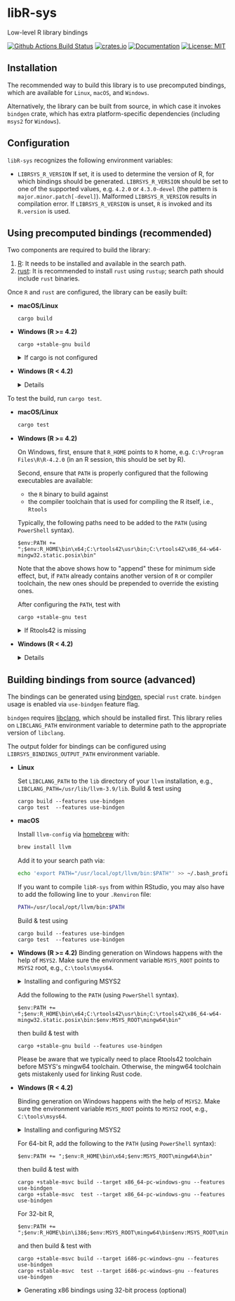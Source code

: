# libR-sys

Low-level R library bindings

[![Github Actions Build Status](https://github.com/extendr/libR-sys/workflows/Tests/badge.svg)](https://github.com/extendr/libR-sys/actions)
[![crates.io](https://img.shields.io/crates/v/libR-sys.svg)](https://crates.io/crates/libR-sys)
[![Documentation](https://docs.rs/libR-sys/badge.svg)](https://docs.rs/libR-sys)
[![License: MIT](https://img.shields.io/badge/License-MIT-yellow.svg)](https://opensource.org/licenses/MIT)

## Installation

The recommended way to build this library is to use precomputed bindings, which are available for `Linux`, `macOS`, and `Windows`.

Alternatively, the library can be built from source, in which case it invokes `bindgen` crate, which has extra platform-specific dependencies (including `msys2` for `Windows`).

## Configuration
`libR-sys` recognizes the following environment variables:
 - `LIBRSYS_R_VERSION` If set, it is used to determine the version of R, for which bindings should be generated. `LIBRSYS_R_VERSION` should be set to one of the supported values, e.g. `4.2.0` or `4.3.0-devel` (the pattern is `major.minor.patch[-devel]`). Malformed `LIBRSYS_R_VERSION` results in compilation error. If `LIBRSYS_R_VERSION` is unset, `R` is invoked and its `R.version` is used.

## Using precomputed bindings (recommended)

Two components are required to build the library:
1. [R](https://cran.r-project.org/): It needs to be installed and available in the search path.
2. [rust](https://www.rust-lang.org/learn/get-started): It is recommended to install `rust` using `rustup`; search path should include `rust` binaries.

Once `R` and `rust` are configured, the library can be easily built:
- **macOS/Linux**
  ```Shell
  cargo build
  ```

- **Windows (R >= 4.2)**

  ```Shell
  cargo +stable-gnu build
  ```

  <details>
    <summary>If cargo is not configured</summary>

    When building for `Windows`, the `gnu` toolchain is required:
    ```Shell
    rustup toolchain install stable-gnu
    ```

  </details>


- **Windows (R < 4.2)**
  <details>

  ```Shell
  cargo +stable-msvc build --target x86_64-pc-windows-gnu # 64-bit
  cargo +stable-msvc build --target   i686-pc-windows-gnu # 32-bit
  ```

  
  <details>
    <summary>If cargo is not configured</summary>

    When building for `Windows` with older versions of R, the `msvc` toolchain and special `rust` targets should be added for compatibility with `R`:
    ```Shell
    rustup toolchain install stable-msvc
    rustup target add x86_64-pc-windows-gnu  # 64-bit
    rustup target add   i686-pc-windows-gnu  # 32-bit
    ```

    `stable-msvc` toolchain requires VS Build Tools. They are usually available on the systems with an installation of Visual Studio.
    Build tools can be obtained using an online [installer](https://visualstudio.microsoft.com/downloads/#build-tools-for-visual-studio-2019) (see also [these examples](https://docs.microsoft.com/en-us/visualstudio/install/command-line-parameter-examples?view=vs-2019)) or using `chocolatey`.
    Required workflow components are:
    - Microsoft.VisualStudio.Component.VC.CoreBuildTools 
    - Microsoft.VisualStudio.Component.VC.Tools.x86.x64 
    - Microsoft.VisualStudio.Component.Windows10SDK.19041 (the latest version of the SDK available at the moment of writing this readme)

    If there is an installation of VS (or Build Tools) on the system, launch `Visual Studio Installer` and ensure that either three required workflows are installed as individual components, or the whole `Desktop Development with C++` workflow pack is installed.

    If neither VS Build Tools nor Visual Studio itself are installed, all the necessary workflows can be easily obtained with the help of `chocolatey`:
    ```Shell
    choco install visualstudio2019buildtools -y 
    choco install visualstudio2019-workload-vctools -y -f --package-parameters "--no-includeRecommended --add Microsoft.VisualStudio.Component.VC.CoreBuildTools --add Microsoft.VisualStudio.Component.VC.Tools.x86.x64 --add Microsoft.VisualStudio.Component.Windows10SDK.19041"  
    ```
  </details>
  </details>
 





To test the build, run `cargo test`.


- **macOS/Linux**
  ```bash
  cargo test
  ```

- **Windows (R >= 4.2)**

  On Windows, first, ensure that `R_HOME` points to `R` home, e.g. `C:\Program Files\R\R-4.2.0` (in an R session, this should be set by R).

  Second, ensure that `PATH` is properly configured that the following executables are available:
  
  * the `R` binary to build against
  * the compiler toolchain that is used for compiling the R itself, i.e., `Rtools`

  Typically, the following paths need to be added to the `PATH` (using `PowerShell` syntax). 

  ```pwsh
  $env:PATH += ";$env:R_HOME\bin\x64;C:\rtools42\usr\bin;C:\rtools42\x86_64-w64-mingw32.static.posix\bin"
  ```

  Note that the above shows how to "append" these for minimum side effect, but, if `PATH` already contains another version of `R` or compiler toolchain, the new ones should be prepended to override the existing ones.

  After configuring the `PATH`, test with 
  ```pwsh
  cargo +stable-gnu test
  ```
  <details>
    <summary>If Rtools42 is missing</summary>

    Rtools42 can be downloaded from [here](https://cran.r-project.org/bin/windows/Rtools/rtools42/rtools.html). Alternatively, `Rtools` eventually be available on `chocolatey`
    
    ```Shell
    ## Rtools42 is not yet on chocolatey
    # choco install rtools -y
    ```
  </details>

- **Windows (R < 4.2)**
  <details>

  On Windows, first, ensure that `R_HOME` points to `R` home, e.g. `C:\Program Files\R\R-4.1.0` (in an R session, this should be set by R).
  
  Second, ensure that `PATH` is properly configured that the following executables are available:
  
  * the `R` binary to build against
  * the compiler toolchain that is used for compiling the R itself, i.e., `Rtools`

  Typically, they can be found in the following locations (using `PowerShell` syntax):

  |         | R                         | Rtools                             |
  | ------- | ------------------------- | ---------------------------------- |
  | 64-bit  |  `$env:R_HOME\bin\x64`   | `$env:RTOOLS40_HOME\mingw64\bin` |
  | 32-bit  |  `$env:R_HOME\bin\i386`  | `$env:RTOOLS40_HOME\mingw32\bin` |
  

  So, for example, if the target is 64-bit R, add the following to the `PATH` (using `PowerShell` syntax). 
  ```pwsh
  $env:PATH += ";$env:R_HOME\bin\x64;$env:RTOOLS40_HOME\mingw64\bin"
  ```
  
  Note that the above shows how to "append" these for minimum side effect, but, if `PATH` already contains another version of `R` or compiler toolchain, the new ones should be prepended to override the existing ones.
  
  After configuring the `PATH`, test with 
  ```pwsh
  cargo +stable-msvc test --target x86_64-pc-windows-gnu
  ```

  For 32-bit R, 
  ```pwsh
  $env:PATH += ";$env:R_HOME\bin\i386;$env:RTOOLS40_HOME\mingw32\bin"
  ```
  and then test with 
  ```pwsh
  cargo +stable-msvc test --target i686-pc-windows-gnu
  ```
  <details>
    <summary>If Rtools40v2 is missing</summary>

    Rtools40 can be downloaded from [here](https://cran.r-project.org/bin/windows/Rtools/rtools40.html). Alternatively, `Rtools` can be installed using `chocolatey`
    
    ```Shell
    choco install rtools --version=4.0.0.20220206 -y
    ```

    Verify that the environment variable `RTOOLS40_HOME` is set up to point to the `Rtools` root.
  </details>
  </details>

## Building bindings from source (advanced)

The bindings can be generated using [bindgen](https://github.com/rust-lang/rust-bindgen), special `rust` crate. 
`bindgen` usage is enabled via `use-bindgen` feature flag.

`bindgen` requires [libclang](https://clang.llvm.org/docs/Tooling.html), which should be installed first. 
This library relies on `LIBCLANG_PATH` environment variable to determine path to the appropriate version of `libclang`.

The output folder for bindings can be configured using `LIBRSYS_BINDINGS_OUTPUT_PATH` environment variable.

- **Linux**

  Set `LIBCLANG_PATH` to the `lib` directory of your `llvm` installation, e.g.,
  `LIBCLANG_PATH=/usr/lib/llvm-3.9/lib`. Build & test using

  ```shell
  cargo build --features use-bindgen
  cargo test  --features use-bindgen 
  ```

- **macOS**

  Install `llvm-config` via [homebrew](https://brew.sh/) with:

  ```bash
  brew install llvm
  ```

  Add it to your search path via:

  ```bash
  echo 'export PATH="/usr/local/opt/llvm/bin:$PATH"' >> ~/.bash_profile
  ```

  If you want to compile `libR-sys` from within RStudio, you may also have to add the following line to your `.Renviron` file:

  ```bash
  PATH=/usr/local/opt/llvm/bin:$PATH
  ```
  Build & test using
   ```shell
  cargo build --features use-bindgen
  cargo test  --features use-bindgen 
  ```
- **Windows (R >= 4.2)**
  Binding generation on Windows happens with the help of `MSYS2`.
  Make sure the environment variable `MSYS_ROOT` points to `MSYS2` root, e.g., `C:\tools\msys64`.

  <details>
    <summary>Installing and configuring MSYS2</summary>

    Install `MSYS2`. Here is an example using  `chocolatey`:
    ```Shell
    choco install msys2 -y
    ```
    Set up `MSYS_ROOT` environment variable.
    Install `clang` and `mingw`-toolchains (assuming `PowerShell` syntax)

    ```pwsh
    &"$env:MSYS_ROOT\usr\bin\bash" -l -c "pacman -S --noconfirm mingw-w64-x86_64-clang mingw-w64-x86_64-toolchain"
    ```
    
  </details>

  Add the following to the `PATH` (using `PowerShell` syntax). 
  ```pwsh
  $env:PATH += ";$env:R_HOME\bin\x64;C:\rtools42\usr\bin;C:\rtools42\x86_64-w64-mingw32.static.posix\bin:$env:MSYS_ROOT\mingw64\bin"
  ```
  then build & test with 
  ```pwsh
  cargo +stable-gnu build --features use-bindgen
  ```
  
  Please be aware that we typically need to place Rtools42 toolchain before
  MSYS's mingw64 toolchain. Otherwise, the mingw64 toolchain gets mistakenly
  used for linking Rust code.
  
- **Windows (R < 4.2)**

  Binding generation on Windows happens with the help of `MSYS2`.
  Make sure the environment variable `MSYS_ROOT` points to `MSYS2` root, e.g., `C:\tools\msys64`.

  <details>
    <summary>Installing and configuring MSYS2</summary>

    Install `MSYS2`. Here is an example using  `chocolatey`:
    ```Shell
    choco install msys2 -y
    ```
    Set up `MSYS_ROOT` environment variable.
    Install `clang` and `mingw`-toolchains (assuming `PowerShell` syntax)

    ```pwsh
    &"$env:MSYS_ROOT\usr\bin\bash" -l -c "pacman -S --noconfirm mingw-w64-x86_64-clang mingw-w64-x86_64-toolchain"      # 64-bit
    &"$env:MSYS_ROOT\usr\bin\bash" -l -c "pacman -S --noconfirm mingw32/mingw-w64-i686-clang mingw-w64-i686-toolchain"  # 32-bit
    ```
    
  </details>

  For 64-bit R, add the following to the `PATH` (using `PowerShell` syntax):
  ```pwsh
  $env:PATH += ";$env:R_HOME\bin\x64;$env:MSYS_ROOT\mingw64\bin"
  ```
  then build & test with 
  ```pwsh
  cargo +stable-msvc build --target x86_64-pc-windows-gnu --features use-bindgen
  cargo +stable-msvc  test --target x86_64-pc-windows-gnu --features use-bindgen
  ```

  For 32-bit R, 
  ```pwsh
  $env:PATH += ";$env:R_HOME\bin\i386;$env:MSYS_ROOT\mingw64\bin$env:MSYS_ROOT\mingw32\bin"
  ```
  and then build & test with 
  ```pwsh
  cargo +stable-msvc build --target i686-pc-windows-gnu --features use-bindgen
  cargo +stable-msvc  test --target i686-pc-windows-gnu --features use-bindgen
  ```

  <details>
  <summary>Generating x86 bindings using 32-bit process (optional)</summary>

  Add 32-bit `Rust` toolchain and configure target:

  ```pwsh
  rustup toolchain install stable-i686-pc-windows-msvc
  rustup target add i686-pc-windows-gnu --toolchain stable-i686-pc-windows-msvc
  ```
  Configure environment variables:
  ```pwsh
  $env:PATH += ";$env:R_HOME\bin\i386;$env:MSYS_ROOT\mingw32\bin"
  ```

  Build & test using specific toolchain
  ```pwsh
  cargo +stable-i686-pc-windows-msvc build --target i686-pc-windows-gnu --features use-bindgen
  cargo +stable-i686-pc-windows-msvc  test --target i686-pc-windows-gnu --features use-bindgen
  ```
  </details>
